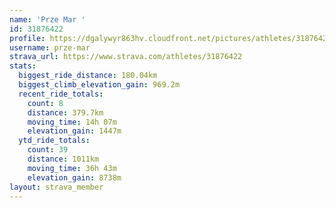 ```yaml
---
name: 'Prze Mar '
id: 31876422
profile: https://dgalywyr863hv.cloudfront.net/pictures/athletes/31876422/22548952/6/large.jpg
username: prze-mar
strava_url: https://www.strava.com/athletes/31876422
stats:
  biggest_ride_distance: 180.04km
  biggest_climb_elevation_gain: 969.2m
  recent_ride_totals:
    count: 8
    distance: 379.7km
    moving_time: 14h 07m
    elevation_gain: 1447m
  ytd_ride_totals:
    count: 39
    distance: 1011km
    moving_time: 36h 43m
    elevation_gain: 8738m
layout: strava_member
--- 
```

